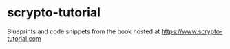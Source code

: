 # scrypto-tutorial
Blueprints and code snippets from the book hosted at https://www.scrypto-tutorial.com
